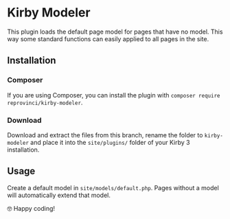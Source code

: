 # Kirby Modeler
This plugin loads the default page model for pages that have no model. This way some standard functions can easily applied to all pages in the site.

## Installation

### Composer

If you are using Composer, you can install the plugin with `composer require reprovinci/kirby-modeler`.

### Download

Download and extract the files from this branch, rename the folder to `kirby-modeler` and place it into the `site/plugins/` folder of your Kirby 3 installation.

## Usage
Create a default model in `site/models/default.php`. Pages without a model will automatically extend that model.

🤓 Happy coding!